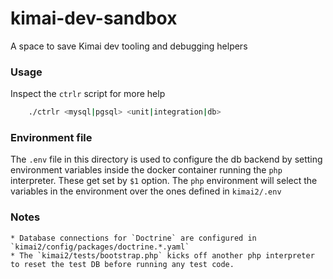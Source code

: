 # kimai-dev-sandbox
A space to save Kimai dev tooling and debugging helpers 

### Usage

Inspect the `ctrlr` script for more help

```sh
    ./ctrlr <mysql|pgsql> <unit|integration|db>
```

### Environment file

The `.env` file in this directory is used to configure the db backend by setting environment variables inside the docker container running the `php` interpreter.
These get set by `$1` option. 
The `php` environment will select the variables in the environment over the ones defined in `kimai2/.env`


### Notes

    * Database connections for `Doctrine` are configured in `kimai2/config/packages/doctrine.*.yaml`
    * The `kimai2/tests/bootstrap.php` kicks off another php interpreter to reset the test DB before running any test code.



